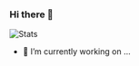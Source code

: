 ### Hi there 👋
![Stats](https://github-readme-stats.vercel.app/api?username=IscoV&show_icons=true&count_private=true&theme=dark)

- 🔭 I’m currently working on ...


